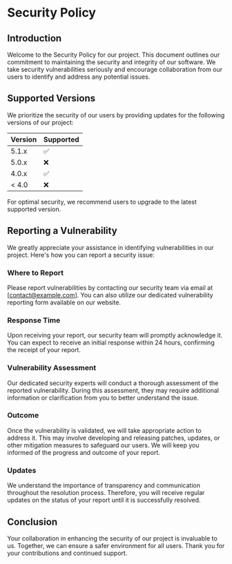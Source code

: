 # Security Policy

## Introduction

Welcome to the Security Policy for our project. This document outlines our commitment to maintaining the security and integrity of our software. We take security vulnerabilities seriously and encourage collaboration from our users to identify and address any potential issues.

## Supported Versions

We prioritize the security of our users by providing updates for the following versions of our project:

| Version | Supported          |
| ------- | ------------------ |
| 5.1.x   | ✅                 |
| 5.0.x   | ❌                 |
| 4.0.x   | ✅                 |
| < 4.0   | ❌                 |

For optimal security, we recommend users to upgrade to the latest supported version.

## Reporting a Vulnerability

We greatly appreciate your assistance in identifying vulnerabilities in our project. Here's how you can report a security issue:

### Where to Report

Please report vulnerabilities by contacting our security team via email at [contact@example.com]. You can also utilize our dedicated vulnerability reporting form available on our website.

### Response Time

Upon receiving your report, our security team will promptly acknowledge it. You can expect to receive an initial response within 24 hours, confirming the receipt of your report.

### Vulnerability Assessment

Our dedicated security experts will conduct a thorough assessment of the reported vulnerability. During this assessment, they may require additional information or clarification from you to better understand the issue.

### Outcome

Once the vulnerability is validated, we will take appropriate action to address it. This may involve developing and releasing patches, updates, or other mitigation measures to safeguard our users. We will keep you informed of the progress and outcome of your report.

### Updates

We understand the importance of transparency and communication throughout the resolution process. Therefore, you will receive regular updates on the status of your report until it is successfully resolved.

## Conclusion

Your collaboration in enhancing the security of our project is invaluable to us. Together, we can ensure a safer environment for all users. Thank you for your contributions and continued support.
